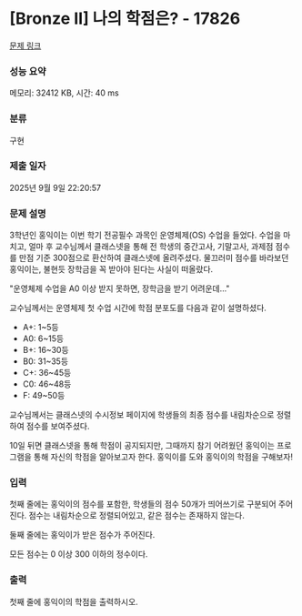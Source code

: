 # [Bronze II] 나의 학점은? - 17826 

[문제 링크](https://www.acmicpc.net/problem/17826) 

### 성능 요약

메모리: 32412 KB, 시간: 40 ms

### 분류

구현

### 제출 일자

2025년 9월 9일 22:20:57

### 문제 설명

<p>3학년인 홍익이는 이번 학기 전공필수 과목인 운영체제(OS) 수업을 들었다. 수업을 마치고, 얼마 후 교수님께서 클래스넷을 통해 전 학생의 중간고사, 기말고사, 과제점 점수를 만점 기준 300점으로 환산하여 클래스넷에 올려주셨다. 물끄러미 점수를 바라보던 홍익이는, 불현듯 장학금을 꼭 받아야 된다는 사실이 떠올랐다.</p>

<p>"운영체제 수업을 A0 이상 받지 못하면, 장학금을 받기 어려운데..."</p>

<p>교수님께서는 운영체제 첫 수업 시간에 학점 분포도를 다음과 같이 설명하셨다.</p>

<ul>
	<li>A+: 1~5등</li>
	<li>A0: 6~15등</li>
	<li>B+: 16~30등</li>
	<li>B0: 31~35등</li>
	<li>C+: 36~45등</li>
	<li>C0: 46~48등</li>
	<li>F: 49~50등</li>
</ul>

<p>교수님께서는 클래스넷의 수시정보 페이지에 학생들의 최종 점수를 내림차순으로 정렬하여 점수를 보여주셨다.</p>

<p>10일 뒤면 클래스넷을 통해 학점이 공지되지만, 그때까지 참기 어려웠던 홍익이는 프로그램을 통해 자신의 학점을 알아보고자 한다. 홍익이를 도와 홍익이의 학점을 구해보자!</p>

### 입력 

 <p>첫째 줄에는 홍익이의 점수를 포함한, 학생들의 점수 50개가 띄어쓰기로 구분되어 주어진다. 점수는 내림차순으로 정렬되어있고, 같은 점수는 존재하지 않는다.</p>

<p>둘째 줄에는 홍익이가 받은 점수가 주어진다.</p>

<p>모든 점수는 0 이상 300 이하의 정수이다.</p>

### 출력 

 <p>첫째 줄에 홍익이의 학점을 출력하시오.</p>

